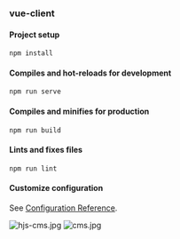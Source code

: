 
###  vue-client

####  Project setup
```
npm install
```

#### Compiles and hot-reloads for development
```
npm run serve
```

#### Compiles and minifies for production
```
npm run build
```

#### Lints and fixes files
```
npm run lint
```

#### Customize configuration
See [Configuration Reference](https://cli.vuejs.org/config/).

![hjs-cms.jpg](https://webhjs.github.io/su/img/hjs-cms.jpg)
![cms.jpg](https://webhjs.github.io/su/img/cms.jpg)

